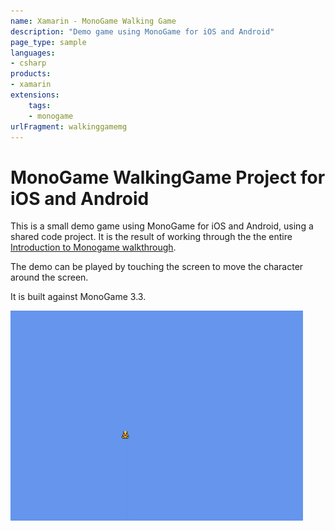 ```yaml
---
name: Xamarin - MonoGame Walking Game
description: "Demo game using MonoGame for iOS and Android"
page_type: sample
languages:
- csharp
products:
- xamarin
extensions:
    tags:
    - monogame
urlFragment: walkinggamemg
---
```

# MonoGame WalkingGame Project for iOS and Android

This is a small demo game using MonoGame for iOS and Android, using a shared code project.  It is the result of working through the the entire [Introduction to Monogame walkthrough](https://docs.microsoft.com/xamarin/graphics-games/monogame/introduction/).

The demo can be played by touching the screen to move the character around the screen.

It is built against MonoGame 3.3.

![Game models on screen](Screenshots/Screenshot1.gif)
